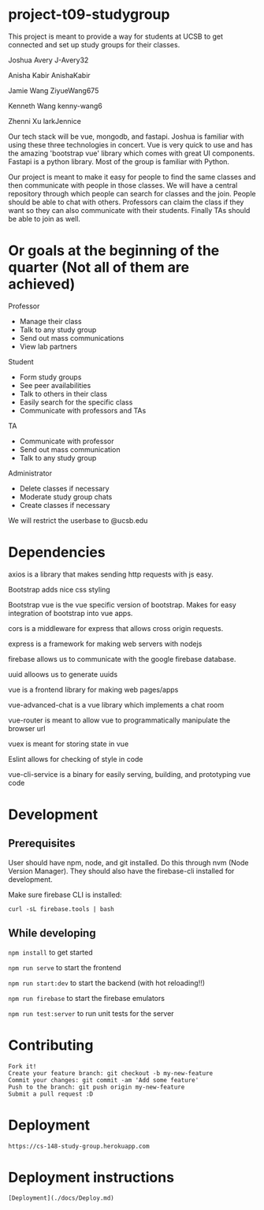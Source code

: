 # project-t09-studygroup
This project is meant to provide a way for students at UCSB to get connected and set up study groups for their classes.

Joshua Avery J-Avery32

Anisha Kabir AnishaKabir

Jamie Wang ZiyueWang675

Kenneth Wang kenny-wang6

Zhenni Xu larkJennice

Our tech stack will be vue, mongodb, and fastapi. Joshua is familiar with using these three technologies in concert. Vue is very quick to use and has the amazing 'bootstrap vue' library which comes with great UI components. Fastapi is a python library. Most of the group is familiar with Python.

Our project is meant to make it easy for people to find the same classes and then communicate with people in those classes. We will have a central repository through which people can search for classes and the join. People should be able to chat with others. Professors can claim the class if they want so they can also communicate with their students. Finally TAs should be able to join as well.

# Or goals at the beginning of the quarter (Not all of them are achieved)

Professor
- Manage their class
- Talk to any study group
- Send out mass communications
- View lab partners

Student
- Form study groups
- See peer availabilities
- Talk to others in their class
- Easily search for the specific class
- Communicate with professors and TAs

TA
- Communicate with professor
- Send out mass communication
- Talk to any study group

Administrator
- Delete classes if necessary
- Moderate study group chats
- Create classes if necessary


We will restrict the userbase to @ucsb.edu






# Dependencies

axios is a library that makes sending http requests with js easy.

Bootstrap adds nice css styling

Bootstrap vue is the vue specific version of bootstrap. Makes for easy integration of bootstrap into vue apps.

cors is a middleware for express that allows cross origin requests.

express is a framework for making web servers with nodejs

firebase allows us to communicate with the google firebase database.

uuid alloows us to generate uuids

vue is a frontend library for making web pages/apps

vue-advanced-chat is a vue library which implements a chat room

vue-router is meant to allow vue to programmatically manipulate the browser url

vuex is meant for storing state in vue

Eslint allows for checking of style in code

vue-cli-service is a binary for easily serving, building, and prototyping vue code

# Development
## Prerequisites

User should have npm, node, and git installed. Do this through nvm (Node Version Manager). They should also have the firebase-cli installed for development.

Make sure firebase CLI is installed:

`curl -sL firebase.tools | bash`

## While developing
`npm install` to get started

`npm run serve` to start the frontend
    
`npm run start:dev` to start the backend (with hot reloading!!)
    
`npm run firebase` to start the firebase emulators
    
`npm run test:server` to run unit tests for the server
    

# Contributing

    Fork it!
    Create your feature branch: git checkout -b my-new-feature
    Commit your changes: git commit -am 'Add some feature'
    Push to the branch: git push origin my-new-feature
    Submit a pull request :D

# Deployment
    https://cs-148-study-group.herokuapp.com
    
# Deployment instructions
    [Deployment](./docs/Deploy.md)
